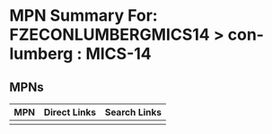 



# MPN Summary For: FZECONLUMBERGMICS14 > con-lumberg : MICS-14

## MPNs
  

|MPN|Direct Links|Search Links|
| :--- | :--- | :--- |
||||
